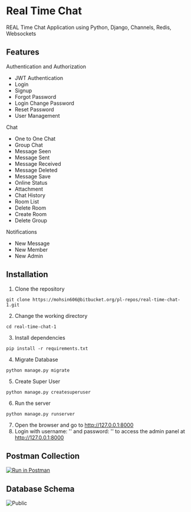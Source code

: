 # Real Time Chat
REAL Time Chat Application using Python, Django, Channels, Redis, Websockets

## Features

Authentication and Authorization
- JWT Authentication
- Login
- Signup
- Forgot Password
- Login Change Password
- Reset Password
- User Management

Chat
- One to One Chat
- Group Chat
- Message Seen
- Message Sent
- Message Received
- Message Deleted
- Message Save
- Online Status 
- Attachment
- Chat History
- Room List 
- Delete Room 
- Create Room
- Delete Group 

Notifications
- New Message
- New Member
- New Admin

## Installation

1. Clone the repository

```git clone https://mohsin606@bitbucket.org/pl-repos/real-time-chat-1.git```

2. Change the working directory

```cd real-time-chat-1```

3. Install dependencies

```pip install -r requirements.txt```

4. Migrate Database

```python manage.py migrate```

5. Create Super User

```python manage.py createsuperuser```

6. Run the server

```python manage.py runserver```

7. Open the browser and go to http://127.0.0.1:8000
8. Login with username: '' and password: '' to access the admin panel at http://127.0.0.1:8000

## Postman Collection
[![Run in Postman](https://run.pstmn.io/button.svg)](https://documenter.getpostman.com/view/11601978/2s9YeK5qSf)

## Database Schema
![Public](https://i.ibb.co/0YQYQ5Q/real-time-chat.png)




